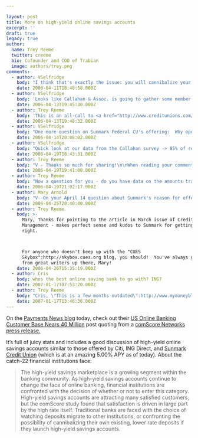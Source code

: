 ```yaml
---

layout: post
title: More on high-yield online savings accounts
excerpt: ''
draft: true
legacy: true
author:
  name: Trey Reeme
  twitter: creeme
  bio: Cofounder and COO of Trabian
  image: authors/trey.png
comments:
  - author: VSelfridge
    body: "I think that's exactly the issue: you will cannibalize your existing deposits, BUT will you attract enough in new deposits to make the product worthwhile. \r\n\r\nPerhaps CUs can look at how many of their members are active in making transfers into/out of ING, etc. (ACH data) - to see what potential they might have to retain deposits from current members with this type of product? A consideration, perhaps."
    date: 2006-04-11T18:48:58.000Z
  - author: VSelfridge
    body: 'Looks like Callahan & Assoc. is going to gather some member data on the use of "online only" savings accounts - in their next online member survey for the CUs that participate in their Survey Consortium.  It will be interesting to see the results! '
    date: 2006-04-13T19:45:30.000Z
  - author: Trey Reeme
    body: 'This is an all-call to <a href="http://www.creditunions.com/blog">Scott Patterson</a>!  Hook us up with some results here!  ;)'
    date: 2006-04-13T19:48:32.000Z
  - author: VSelfridge
    body: "One more question on Sunmark Federal CU's offering:  Why open it as a separate entity (RateEdge.com)... Why not just an online only account (open only online - not in lobby perhaps) - and allow online transfers, from existing shares to fund the account?"
    date: 2006-04-14T20:08:02.000Z
  - author: VSelfridge
    body: "Quick look at our data from the Callahan survey -> 85% of respondants indicated that they did not currently have an \"online only\" savings account (like ING Direct, Netbank, etc.)\r\n\r\nPerhaps this threat hasn't yet reached our market..."
    date: 2006-04-19T18:43:31.000Z
  - author: Trey Reeme
    body: "V - Thanks so much for sharing!\n\nWhen reading your comment, I immediately thought about a \"UW E-Business Consortium study\":http://buswire.ocr.wisc.edu/10842.html from last year that showed online members are most valuable for CUs.\nIf you've never seen this PDF, please please print it out and uncap a new highlighter!  It provided blog fodder for my \"very first OSCU post.\":http://www.opensourcecu.com/articles/2005/06/17/priority-number-one \n\n15% may sound like a low number, but how much profit potential (and word-of-mouth-spread-the-love potential) does that 15% offer compared to the other 85%?  :)\n\nYou've *gotta* read this Bank Technology News article called \"Web Banking: Europe's ING Direct Bucks U.S. Tradition\":http://www.banktechnews.com/article.html?id=20051201D6IL5GB0 (thanks \"Doug True's Lending blog\":http://blog.forumsolutions.com/lending/) where an ING spokesperson explains, \"This isn't hot money. These are systematic savers with $10,000 in their accounts who keep adding to it ... It's a very loyal group.\"\n\nThe article gets really hot where it says, \"The formula seems to be working. Fully 25 percent of ING Direct's customers have chosen to opt-in to marketing pitches. More importantly, they're willing to recommend ING Direct to their friends. Kuhlmann says 38 percent of the company's customers come from referrals. 'The marketing approach is almost viral,' says George Tubin, an analyst with TowerGroup.\"\n\nOk, back to credit-union-land!  I'd argue that the demographics that are attracted most to online-only accounts (I'd bet Gens X and Y over boomers and seniors) are the ones that credit unions have the most trouble reaching.\n\n_Maybe, and please don't be offended by this, the threat hasn't reached the credit union market because the credit union market isn't reaching into this territory._  Looking at the size of ING, ETRADE Bank, HSBC, _et al_ and considering the moves by traditional banks like CITI into this space, there's certainly a market - but you're right, there's only a 15% overlap with your existing members; potential members may be another story.\n\nIf I have my savings account at ING getting me 4.00%, would I maintain my share savings at my credit union at 1.00%?"
    date: 2006-04-19T19:41:00.000Z
  - author: Trey Reeme
    body: "Now a question for you - do you have data on the amounts transferred from credit union accounts into online-only accounts?\n\nRunning the numbers through my head below _(Imagine me in a Fred Sanford voice saying, \"Carry the nine.  Divide the remainder by two.  Move the decimal three places.\")_:\n\nFor a credit union with a nice round 50,000 members ... say 10% of them transfer into ING-type savings accounts equals 5,000 members ... ING boasts an over $10,000 balance per savings account (according to that recent WSJ article cited by the \"Bank Deals\":http://bankdeals.blogspot.com/2006/04/ing-direct-may-introduce-high-yield.html blog).  \n\nAt a hypothetical CU of 50,000 members, that'd be $50,000,000 in member deposits being held in online-only accounts instead of at the credit union (assuming that average ING account size is also a good estimate of what's being held with other online banks).\n\nI'm fully expecting someone (don't feel bad if it's you, V, either) to call these numbers absurd and to call me a fool.  Thus, I'm compelled to give another disclaimer: this is rough, dirty math.  Do not rely on my wild speculation for any decision-making.  I need hard data!\n\nAnd data we will soon have, as I've been put in touch with a contact at Callahan & Associates, who says the results should be available via their website next month.  Expect to see the data and even a discussion on credit union barriers to entry available from Callahan soon.\n"
    date: 2006-04-19T21:02:17.000Z
  - author: Mary Arnold
    body: "V--On your April 14 question about Sunmark's reason for offering the online account as a separate entity, the credit union's Susan Siegel told Credit Union Management magazine that, \"We pride ourselves in knowing our members, which is difficult to do with an electronic-only account. We didn't want to set the expectation of Sunmark service\" for people signing up for RateEdge. She also explained that the CU established the account so people not close to a physical branch would have a way to fill their deposit needs, similar to the way distant members can apply for a loan via the Web. These remarks appeared on p.62 of the March Credit Union Management. "
    date: 2006-04-25T20:40:40.000Z
  - author: Trey Reeme
    body: >-
      Mary, Thanks for pointing to the article in March issue of Credit Union
      Management - makes perfect sense and kudos to Sunmark for getting it
      right.



      For anyone who doesn't keep up with the "CUES
      Skybox":http://skybox.cues.org blog, you should!  You've always great posts
      from great writers up there, Mary!
    date: 2006-04-26T15:35:19.000Z
  - author: Cris
    body: whos the best online saving bank to go with? ING?
    date: 2007-01-17T07:53:20.000Z
  - author: Trey Reeme
    body: "Cris, \"This is a few months outdated\":http://www.mymoneyblog.com/archives/2005/12/online_bank_com.html but it compares some of the big players in online savings.  Might be worth a look - \n\nThanks for commenting!"
    date: 2007-01-17T13:46:36.000Z
---
```


<p>On the <a href="http://www.paymentsnews.com">Payments News blog</a> today, check out their <a href="http://www.paymentsnews.com/2006/04/us_online_banki.html">US Online Banking Customer Base Nears 40 Million</a> post quoting from a <a href="http://www.prnewswire.com/cgi-bin/stories.pl?ACCT=104&#38;STORY=/www/story/04-10-2006/0004337329&#38;EDATE">comScore Networks press release.</a></p>
<p>It&#8217;s full of juicy stats and includes a good discussion of high-yield online savings accounts similar to those offered by Citi, <span class="caps">ING</span> Direct, and <a href="http://www.rateedge.com">Sunmark Credit Union</a> (which is at an amazing 5.00% <span class="caps">APY</span> as of today).  About the catch-22 financial institutions face:</p>
<blockquote>
<p>The high-yield savings marketplace is a growing segment within the banking community. As high-yield savings accounts continue to change the face of online banking, financial institutions are confronted with the decision of whether or not to enter this category. High-yield savings accounts are attracting many satisfied customers, but the comScore study found that satisfaction is driven in large part by the high rate itself. Traditional banks are faced with the choice of watching deposits migrate to other institutions, or confronting the possibility of cannibalizing their own existing, lower rate deposits if they launch high-yield savings accounts.</p>
</blockquote>
